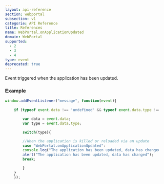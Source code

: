 ```yaml
---
layout: api-reference
section: webportal
subsection: v1
categorie: API Reference
title: References
name: WebPortal.onApplicationUpdated
domain: WebPortal
supported:
  - 2
  - 3
  - 4
type: event
deprecated: true
---
```


Event triggered when the application has been updated.

### Example

```javascript
window.addEventListener("message", function(event){
	
	if (typeof event.data !== 'undefined' && typeof event.data.type !== 'undefined' ){

	    var data = event.data;
	    var type = event.data.type;

	    switch(type){

	    //When the application is killed or reloaded via an update
	    case "WebPortal.onApplicationUpdated":
		console.log("The application has been updated, data has changed");
		alert("The application has been updated, data has changed");
		break;

	    }
	}
    });
```